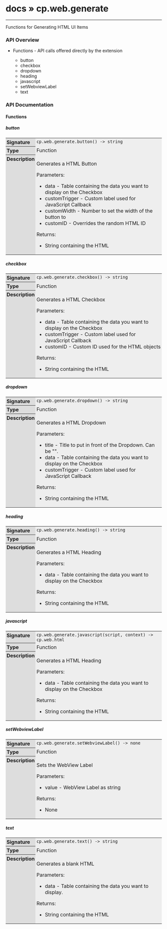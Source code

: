 # [docs](index.md) » cp.web.generate
---

Functions for Generating HTML UI Items

<style type="text/css">
	a { text-decoration: none; }
	a:hover { text-decoration: underline; }
	th { background-color: #DDDDDD; vertical-align: top; padding: 3px; }
	td { width: 100%; background-color: #EEEEEE; vertical-align: top; padding: 3px; }
	table { width: 100% ; border: 1px solid #0; text-align: left; }
	section > table table td { width: 0; }
</style>
<link rel="stylesheet" href="../../css/docs.css" type="text/css" media="screen" />
<h3>API Overview</h3>
<ul>
<li>Functions - API calls offered directly by the extension</li>
  <ul>
	<li><a href="#button">button</a></li>
	<li><a href="#checkbox">checkbox</a></li>
	<li><a href="#dropdown">dropdown</a></li>
	<li><a href="#heading">heading</a></li>
	<li><a href="#javascript">javascript</a></li>
	<li><a href="#setWebviewLabel">setWebviewLabel</a></li>
	<li><a href="#text">text</a></li>
  </ul>
</ul>
<h3>API Documentation</h3>
<h4 class="documentation-section">Functions</h4>
  <section id="button">
	<h5><a href="#button">button</a></h5>
	<table>
	  <tr>
		<th>Signature</th>
		<td><code>cp.web.generate.button() -&gt; string</code></td>
	  </tr>
	  <tr>
		<th>Type</th>
		<td>Function</td>
	  </tr>
	  <tr>
		<th>Description</th>
		<td><p>Generates a HTML Button</p>
<p>Parameters:</p>
<ul>
<li>data - Table containing the data you want to display on the Checkbox</li>
<li>customTrigger - Custom label used for JavaScript Callback</li>
<li>customWidth - Number to set the width of the button to</li>
<li>customID - Overrides the random HTML ID</li>
</ul>
<p>Returns:</p>
<ul>
<li>String containing the HTML</li>
</ul>
</td>
	  </tr>
	</table>
  </section>
  <section id="checkbox">
	<h5><a href="#checkbox">checkbox</a></h5>
	<table>
	  <tr>
		<th>Signature</th>
		<td><code>cp.web.generate.checkbox() -&gt; string</code></td>
	  </tr>
	  <tr>
		<th>Type</th>
		<td>Function</td>
	  </tr>
	  <tr>
		<th>Description</th>
		<td><p>Generates a HTML Checkbox</p>
<p>Parameters:</p>
<ul>
<li>data - Table containing the data you want to display on the Checkbox</li>
<li>customTrigger - Custom label used for JavaScript Callback</li>
<li>customID - Custom ID used for the HTML objects</li>
</ul>
<p>Returns:</p>
<ul>
<li>String containing the HTML</li>
</ul>
</td>
	  </tr>
	</table>
  </section>
  <section id="dropdown">
	<h5><a href="#dropdown">dropdown</a></h5>
	<table>
	  <tr>
		<th>Signature</th>
		<td><code>cp.web.generate.dropdown() -&gt; string</code></td>
	  </tr>
	  <tr>
		<th>Type</th>
		<td>Function</td>
	  </tr>
	  <tr>
		<th>Description</th>
		<td><p>Generates a HTML Dropdown</p>
<p>Parameters:</p>
<ul>
<li>title - Title to put in front of the Dropdown. Can be "".</li>
<li>data - Table containing the data you want to display on the Checkbox</li>
<li>customTrigger - Custom label used for JavaScript Callback</li>
</ul>
<p>Returns:</p>
<ul>
<li>String containing the HTML</li>
</ul>
</td>
	  </tr>
	</table>
  </section>
  <section id="heading">
	<h5><a href="#heading">heading</a></h5>
	<table>
	  <tr>
		<th>Signature</th>
		<td><code>cp.web.generate.heading() -&gt; string</code></td>
	  </tr>
	  <tr>
		<th>Type</th>
		<td>Function</td>
	  </tr>
	  <tr>
		<th>Description</th>
		<td><p>Generates a HTML Heading</p>
<p>Parameters:</p>
<ul>
<li>data - Table containing the data you want to display on the Checkbox</li>
</ul>
<p>Returns:</p>
<ul>
<li>String containing the HTML</li>
</ul>
</td>
	  </tr>
	</table>
  </section>
  <section id="javascript">
	<h5><a href="#javascript">javascript</a></h5>
	<table>
	  <tr>
		<th>Signature</th>
		<td><code>cp.web.generate.javascript(script, context) -&gt; cp.web.html</code></td>
	  </tr>
	  <tr>
		<th>Type</th>
		<td>Function</td>
	  </tr>
	  <tr>
		<th>Description</th>
		<td><p>Generates a HTML Heading</p>
<p>Parameters:</p>
<ul>
<li>data - Table containing the data you want to display on the Checkbox</li>
</ul>
<p>Returns:</p>
<ul>
<li>String containing the HTML</li>
</ul>
</td>
	  </tr>
	</table>
  </section>
  <section id="setWebviewLabel">
	<h5><a href="#setWebviewLabel">setWebviewLabel</a></h5>
	<table>
	  <tr>
		<th>Signature</th>
		<td><code>cp.web.generate.setWebviewLabel() -&gt; none</code></td>
	  </tr>
	  <tr>
		<th>Type</th>
		<td>Function</td>
	  </tr>
	  <tr>
		<th>Description</th>
		<td><p>Sets the WebView Label</p>
<p>Parameters:</p>
<ul>
<li>value - WebView Label as string</li>
</ul>
<p>Returns:</p>
<ul>
<li>None</li>
</ul>
</td>
	  </tr>
	</table>
  </section>
  <section id="text">
	<h5><a href="#text">text</a></h5>
	<table>
	  <tr>
		<th>Signature</th>
		<td><code>cp.web.generate.text() -&gt; string</code></td>
	  </tr>
	  <tr>
		<th>Type</th>
		<td>Function</td>
	  </tr>
	  <tr>
		<th>Description</th>
		<td><p>Generates a blank HTML</p>
<p>Parameters:</p>
<ul>
<li>data - Table containing the data you want to display.</li>
</ul>
<p>Returns:</p>
<ul>
<li>String containing the HTML</li>
</ul>
</td>
	  </tr>
	</table>
  </section>
